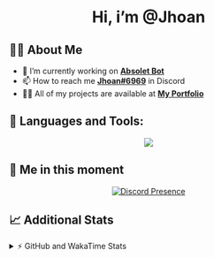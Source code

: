 <h1 align="center">Hi, i’m @Jhoan</h1>

## 🙋‍♂️ About Me

- 🔭 I’m currently working on **[Absolet Bot](https://strider.cloud)**
- 📫 How to reach me **[Jhoan#6969](https://jhoan.monster/)** in Discord
- 👨‍💻 All of my projects are available at **[My Portfolio](https://jhoan.monster)**

## 🚀 Languages and Tools:
<p align="center">
  <a href="https://skillicons.dev">
    <img src="https://skillicons.dev/icons?i=js,ts,html,css,bootstrap,nodejs,express,vscode,neovim,vim,atom,cloudflare,git,github,discord,bots,linux,mongodb,nginx,redis,wordpress,heroku&perline=11" />
  </a>
</p>
  
## 👤 Me in this moment
<p align="center">
    <a href="https://discord.com/users/612460795124776960" target="_blank" rel="nofollow">
        <img src="https://lanyard-profile-readme.vercel.app/api/612460795124776960?idleMessage=Probably%20coding%20Absolet..." alt="Discord Presence" align="center">
    </a>
</p>

## 📈 Additional Stats
<details>
    <summary>⚡ GitHub and WakaTime Stats</summary>
    <br/>

<!--START_SECTION:waka-->
![Code Time](http://img.shields.io/badge/Code%20Time-452%20hrs%2027%20mins-blue)

**🐱 My GitHub Data** 

> 🏆 919 Contributions in the Year 2022
 > 
> 📦 143.4 kB Used in GitHub's Storage 
 > 
> 💼 Opted to Hire
 > 
> 📜 4 Public Repositories 
 > 
> 🔑 34 Private Repositories  
 > 
**I'm an Early 🐤** 

```text
🌞 Morning    83 commits     ██░░░░░░░░░░░░░░░░░░░░░░░   11.32% 
🌆 Daytime    334 commits    ███████████░░░░░░░░░░░░░░   45.57% 
🌃 Evening    287 commits    █████████░░░░░░░░░░░░░░░░   39.15% 
🌙 Night      29 commits     █░░░░░░░░░░░░░░░░░░░░░░░░   3.96%

```
📅 **I'm Most Productive on Monday** 

```text
Monday       133 commits    ████░░░░░░░░░░░░░░░░░░░░░   18.14% 
Tuesday      115 commits    ████░░░░░░░░░░░░░░░░░░░░░   15.69% 
Wednesday    130 commits    ████░░░░░░░░░░░░░░░░░░░░░   17.74% 
Thursday     75 commits     ██░░░░░░░░░░░░░░░░░░░░░░░   10.23% 
Friday       84 commits     ██░░░░░░░░░░░░░░░░░░░░░░░   11.46% 
Saturday     131 commits    ████░░░░░░░░░░░░░░░░░░░░░   17.87% 
Sunday       65 commits     ██░░░░░░░░░░░░░░░░░░░░░░░   8.87%

```


📊 **This Week I Spent My Time On** 

```text
⌚︎ Time Zone: America/Bogota

💬 Programming Languages: 
JavaScript               2 hrs 7 mins        ███████████████████░░░░░░   75.6% 
YAML                     37 mins             █████░░░░░░░░░░░░░░░░░░░░   22.16% 
JSON                     2 mins              ░░░░░░░░░░░░░░░░░░░░░░░░░   1.41% 
TypeScript               1 min               ░░░░░░░░░░░░░░░░░░░░░░░░░   0.82% 
Other                    0 secs              ░░░░░░░░░░░░░░░░░░░░░░░░░   0.01%

🔥 Editors: 
VS Code                  2 hrs 48 mins       █████████████████████████   100.0%

🐱‍💻 Projects: 
Absolet-Bot              2 hrs 37 mins       ███████████████████████░░   93.82% 
bloom-security           10 mins             █░░░░░░░░░░░░░░░░░░░░░░░░   6.18%

💻 Operating System: 
Linux                    2 hrs 48 mins       █████████████████████████   100.0%

```

**I Mostly Code in JavaScript** 

```text
JavaScript               16 repos            ████████████████░░░░░░░░░   66.67% 
Java                     3 repos             ███░░░░░░░░░░░░░░░░░░░░░░   12.5% 
TypeScript               2 repos             ██░░░░░░░░░░░░░░░░░░░░░░░   8.33% 
Shell                    1 repo              █░░░░░░░░░░░░░░░░░░░░░░░░   4.17% 
CSS                      1 repo              █░░░░░░░░░░░░░░░░░░░░░░░░   4.17%

```



 Last Updated on 17/10/2022 15:21:11 UTC
<!--END_SECTION:waka-->
</details>
